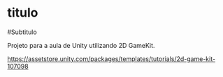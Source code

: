 # titulo

#Subtitulo

Projeto para a aula de Unity utilizando 2D GameKit.

https://assetstore.unity.com/packages/templates/tutorials/2d-game-kit-107098
